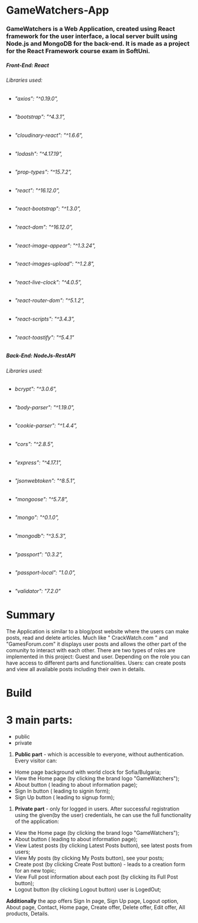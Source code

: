 #
# GameWatchers-App

### GameWatchers is a Web Application, created using React framework for the user interface, a local server built using Node.js and MongoDB for the back-end. It is made as a project for the React Framework course exam in SoftUni.
##### Front-End: React
###### Libraries used:
* ######  "axios": "^0.19.0",
* ######    "bootstrap": "^4.3.1",
* ######   "cloudinary-react": "^1.6.6",
* ###### "lodash": "^4.17.19",
* ######    "prop-types": "^15.7.2",
* ######    "react": "^16.12.0",
* ######    "react-bootstrap": "^1.3.0",
* ######    "react-dom": "^16.12.0",
* ######    "react-image-appear": "^1.3.24",
* ######    "react-images-upload": "^1.2.8",
* ######   "react-live-clock": "^4.0.5",
* ######    "react-router-dom": "^5.1.2",
* ######    "react-scripts": "^3.4.3",
* ######   "react-toastify": "^5.4.1"

 ##### Back-End: NodeJs-RestAPI
###### Libraries used:
* ######  bcrypt": "^3.0.6",
* ######            "body-parser": "^1.19.0",
* ######   "cookie-parser": "^1.4.4",
* ######  "cors": "^2.8.5",
* ######    "express": "^4.17.1",
* ######    "jsonwebtoken": "^8.5.1",
* ######    "mongoose": "^5.7.8",
* ######    "mongo": "^0.1.0",
* ######    "mongodb": "^3.5.3",
* ######    "passport": "0.3.2",
* ######   "passport-local": "1.0.0",
* ######    "validator": "7.2.0"
# Summary

The Application  is similar to a blog/post website where the users can make posts, read and delete articles. Much like &quot; CrackWatch.com &quot; and &quot;GamesForum.com&quot; it displays user posts and allows the other part of the comunity to interact with each other. There are two types of roles are implemented in this project: Guest and user. Depending on the role you can have access to different parts and functionalities. Users: can create posts and view all available posts including their own in details.


# Build

# 3 main parts:

- public
- private

1. **Public part** - which is accessible to everyone, without authentication. Every visitor can:

- Home page background with world clock for Sofia/Bulgaria;
- View the Home page (by clicking the brand logo "GameWatchers");
- About  button ( leading to about information page);
- Sign In button ( leading to signin form);
- Sign Up button ( leading to signup form);

1. **Private part** - only for logged in users. After successful registration using the given(by the user) credentials, he can use the full functionality of the application:

- View the Home page (by clicking the brand logo "GameWatchers");
- About  button ( leading to about information page);
- View Latest posts (by clicking Latest Posts button), see latest posts from users;
- View My posts (by clicking My Posts button), see your posts;
- Create post (by clicking Create Post button) - leads to a creation form for an new topic;
- View Full post information about each post (by clicking its Full Post button);
-  Logout button (by clicking Logout button) user is LogedOut;



**Additionally**  the app offers Sign In page, Sign Up page, Logout option, About page, Contact,  Home page, Create offer, Delete offer, Edit offer, All products, Details.

